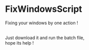 # FixWindowsScript
Fixing your windows by one action !

<br> Just download it and run the batch file,<br> hope its help !
